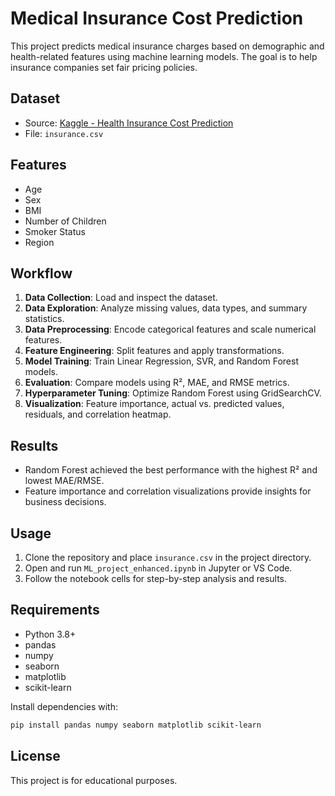 # Medical Insurance Cost Prediction

This project predicts medical insurance charges based on demographic and health-related features using machine learning models. The goal is to help insurance companies set fair pricing policies.

## Dataset

- Source: [Kaggle - Health Insurance Cost Prediction](https://www.kaggle.com/code/priyang/health-insurance-cost-prediction-using-ml?scriptVersionId=78467794&select=insurance.csv)
- File: `insurance.csv`

## Features

- Age
- Sex
- BMI
- Number of Children
- Smoker Status
- Region

## Workflow

1. **Data Collection**: Load and inspect the dataset.
2. **Data Exploration**: Analyze missing values, data types, and summary statistics.
3. **Data Preprocessing**: Encode categorical features and scale numerical features.
4. **Feature Engineering**: Split features and apply transformations.
5. **Model Training**: Train Linear Regression, SVR, and Random Forest models.
6. **Evaluation**: Compare models using R², MAE, and RMSE metrics.
7. **Hyperparameter Tuning**: Optimize Random Forest using GridSearchCV.
8. **Visualization**: Feature importance, actual vs. predicted values, residuals, and correlation heatmap.

## Results

- Random Forest achieved the best performance with the highest R² and lowest MAE/RMSE.
- Feature importance and correlation visualizations provide insights for business decisions.

## Usage

1. Clone the repository and place `insurance.csv` in the project directory.
2. Open and run `ML_project_enhanced.ipynb` in Jupyter or VS Code.
3. Follow the notebook cells for step-by-step analysis and results.

## Requirements

- Python 3.8+
- pandas
- numpy
- seaborn
- matplotlib
- scikit-learn

Install dependencies with:

```sh
pip install pandas numpy seaborn matplotlib scikit-learn
```

## License

This project is for educational purposes.
